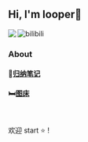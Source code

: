 ## Hi, I'm looper👋

<img src="https://img.shields.io/badge/微信公众号-looper梦呓-green" alt="bilibili"  />

<img align="left" src="https://github-readme-stats.vercel.app/api?username=1004032560&show_icons=true&bg_color=30,e96443,904e95&title_color=79ff97&text_color=fff&icon_color=79ff97">

<br>

### About

#### :notebook_with_decorative_cover:[归纳笔记](https://github.com/1004032560/SpringNote)

#### :bed:[图床](https://github.com/1004032560/images)

<br>

欢迎 start :star: !